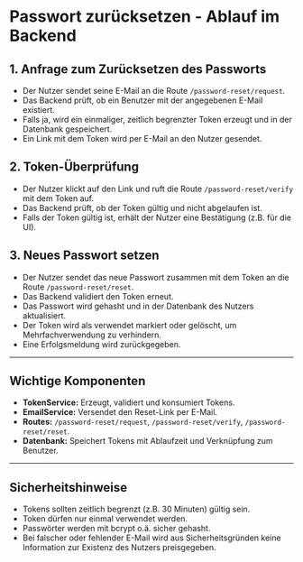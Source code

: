 # Passwort zurücksetzen - Ablauf im Backend

## 1. Anfrage zum Zurücksetzen des Passworts
- Der Nutzer sendet seine E-Mail an die Route `/password-reset/request`.
- Das Backend prüft, ob ein Benutzer mit der angegebenen E-Mail existiert.
- Falls ja, wird ein einmaliger, zeitlich begrenzter Token erzeugt und in der Datenbank gespeichert.
- Ein Link mit dem Token wird per E-Mail an den Nutzer gesendet.

## 2. Token-Überprüfung
- Der Nutzer klickt auf den Link und ruft die Route `/password-reset/verify` mit dem Token auf.
- Das Backend prüft, ob der Token gültig und nicht abgelaufen ist.
- Falls der Token gültig ist, erhält der Nutzer eine Bestätigung (z.B. für die UI).

## 3. Neues Passwort setzen
- Der Nutzer sendet das neue Passwort zusammen mit dem Token an die Route `/password-reset/reset`.
- Das Backend validiert den Token erneut.
- Das Passwort wird gehasht und in der Datenbank des Nutzers aktualisiert.
- Der Token wird als verwendet markiert oder gelöscht, um Mehrfachverwendung zu verhindern.
- Eine Erfolgsmeldung wird zurückgegeben.

---

## Wichtige Komponenten

- **TokenService:** Erzeugt, validiert und konsumiert Tokens.
- **EmailService:** Versendet den Reset-Link per E-Mail.
- **Routes:** `/password-reset/request`, `/password-reset/verify`, `/password-reset/reset`.
- **Datenbank:** Speichert Tokens mit Ablaufzeit und Verknüpfung zum Benutzer.

---

## Sicherheitshinweise

- Tokens sollten zeitlich begrenzt (z.B. 30 Minuten) gültig sein.
- Token dürfen nur einmal verwendet werden.
- Passwörter werden mit bcrypt o.ä. sicher gehasht.
- Bei falscher oder fehlender E-Mail wird aus Sicherheitsgründen keine Information zur Existenz des Nutzers preisgegeben.
